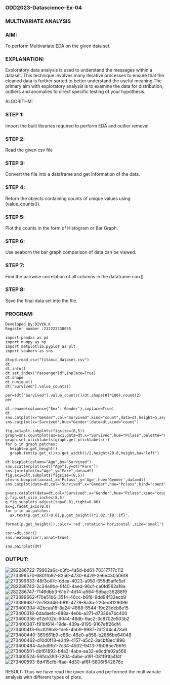 ### ODD2023-Datascience-Ex-04
### MULTIVARIATE ANALYSIS
### AIM:
To perform Multivariate EDA on the given data set.

### EXPLANATION:
Exploratory data analysis is used to understand the messages within a dataset. This technique involves many iterative processes to ensure that the cleaned data is further sorted to better understand the useful meaning.The primary aim with exploratory analysis is to examine the data for distribution, outliers and anomalies to direct specific testing of your hypothesis.

ALGORITHM:
### STEP 1:
Import the built libraries required to perform EDA and outlier removal.

### STEP 2:
Read the given csv file

### STEP 3:
Convert the file into a dataframe and get information of the data.

### STEP 4:
Return the objects containing counts of unique values using (value_counts()).

### STEP 5:
Plot the counts in the form of Histogram or Bar Graph.

### STEP 6:
Use seaborn the bar graph comparison of data can be viewed.

### STEP 7:
Find the pairwise correlation of all columns in the dataframe.corr()

### STEP 8:
Save the final data set into the file.

### PROGRAM:
```
Developed by:DIVYA.K
Register number :212222230035
```
```
import pandas as pd
import numpy as np
import matplotlib.pyplot as plt
import seaborn as sns

dt=pd.read_csv("titanic_dataset.csv")
dt
dt.info()
dt.set_index("PassengerId",inplace=True)
dt.shape
dt.nunique()
dt["Survived"].value_counts()

per=(dt["Survived"].value_counts()/dt.shape[0]*100).round(2)
per

dt.rename(columns={'Sex':'Gender'},inplace=True)
dt
sns.catplot(x="Gender",col="Survived",kind="count",data=dt,height=5,aspect=.7)
sns.catplot(x='Survived',hue="Gender",data=dt,kind="count")

fig,ax1=plt.subplots(figsize=(8,5))
graph=sns.countplot(ax=ax1,data=dt,x="Survived",hue="Pclass",palette="rainbow")
graph.set_xticklabels(graph.get_xticklabels())
for p in graph.patches:
  height=p.get_height()
  graph.text(p.get_x()+p.get_width()/2,height+20.8,height,ha="left")

dt.boxplot(column="Age",by="Survived")
sns.scatterplot(x=dt["Age"],y=dt["Fare"])
sns.jointplot(x="Age",y="Fare",data=dt)
fig,ax1=plt.subplots(figsize=(8,5))
pt=sns.boxplot(ax=ax1,x='Pclass',y='Age',hue='Gender',data=dt)
sns.catplot(data=dt,col="Survived",x="Gender",hue="Pclass",kind="count")

g=sns.catplot(data=dt,col="Survived",x="Gender",hue="Pclass",kind="count",legend=True)
g.fig.set_size_inches(8,5)
g.fig.subplots_adjust(top=0.81,right=0.86)
ax=g.facet_axis(0,0)
for p in ax.patches:
  ax.text(p.get_x()-0.01,p.get_height()*1.02,'{0:.1f}'.
  format(p.get_height()),color='red',rotation='horizontal',size='small')

corr=dt.corr()
sns.heatmap(corr,annot=True)

sns.pairplot(dt)
```
### OUTPUT:

![282286722-79902a6c-c3fc-4a5d-bd61-70317717c112](https://github.com/divyakumars/ODD2023-Datascience-Ex-04/assets/119393621/655cc890-e455-4e63-adb6-57a8a5241607)
![273399570-6801fb97-8256-4730-8429-2e6e430506f8](https://github.com/divyakumars/ODD2023-Datascience-Ex-04/assets/119393621/2861387a-5d81-4187-89d6-ff71aa56596c)
![273399633-48f3c47c-ddea-4023-a950-655d5affe5af](https://github.com/divyakumars/ODD2023-Datascience-Ex-04/assets/119393621/0d684955-2506-4f46-baca-da7b540c937f)
![282286742-2c34e9be-9f40-4aed-96cf-ca0fd562a18a](https://github.com/divyakumars/ODD2023-Datascience-Ex-04/assets/119393621/77834348-f442-4148-a10c-621a3c9b72a2)
![282286747-7146dbb3-61b7-4d14-a564-5dbac36288f9](https://github.com/divyakumars/ODD2023-Datascience-Ex-04/assets/119393621/d6e84be9-fcf2-4458-bc35-4a9135ebb6fa)
![273399662-f70e51b6-3514-46cc-b6f8-9dd94f32ecb9](https://github.com/divyakumars/ODD2023-Datascience-Ex-04/assets/119393621/8035a32d-a000-43a4-9d3a-31f262071ed7)
![273399687-2e783d46-b81f-4779-8a3b-220ed8129096](https://github.com/divyakumars/ODD2023-Datascience-Ex-04/assets/119393621/6acceb7c-407d-4f01-9536-f257d1c4c543)
![273400304-42bcaa18-8a24-4888-8544-19c23deb8e15](https://github.com/divyakumars/ODD2023-Datascience-Ex-04/assets/119393621/05f2628b-0b39-41b3-a84f-1cf3498dcc21)
![273400318-6dadaefc-688a-4e0b-a371-d7336e7bc400](https://github.com/divyakumars/ODD2023-Datascience-Ex-04/assets/119393621/9b8be4e7-3b03-41c4-be0d-31b271c95779)
![273400358-d12e102d-9044-48db-9ac2-3c8702e503b2](https://github.com/divyakumars/ODD2023-Datascience-Ex-04/assets/119393621/66904ad6-3203-4008-bf7e-7ad1dec93b46)
![273400387-f91bf614-19de-439a-9195-9167eff26df4](https://github.com/divyakumars/ODD2023-Datascience-Ex-04/assets/119393621/9837223c-b6a7-4103-a08d-599d7b8d3fe3)
![273400413-9cd019b8-1de5-4bb9-9987-7df2d4c473a6](https://github.com/divyakumars/ODD2023-Datascience-Ex-04/assets/119393621/fa379897-51ce-4cf1-826c-e25b9339222c)
![273400440-360661b9-c86c-48e0-a858-b2856be64048](https://github.com/divyakumars/ODD2023-Datascience-Ex-04/assets/119393621/01efd6d3-9c24-4473-8e15-d867a9e057a0)
![273400462-d10d0f18-e349-4157-a5c2-3acbf8ec1898](https://github.com/divyakumars/ODD2023-Datascience-Ex-04/assets/119393621/7829cf59-a7ea-4580-9271-53f3b6cfc480)
![273400484-4a5d9fb1-7c34-4502-9413-7fb085e766f6](https://github.com/divyakumars/ODD2023-Datascience-Ex-04/assets/119393621/3e0b63ef-829d-49a9-8233-4cd47a6e17fc)
![273400501-dbf61892-b4a3-4aba-aa32-e8cdfa02a566](https://github.com/divyakumars/ODD2023-Datascience-Ex-04/assets/119393621/15313cd1-e3c3-4b1b-bc82-4a30cfd149e1)
![273400524-56fda393-7204-4abe-a191-081f91fa4f4f](https://github.com/divyakumars/ODD2023-Datascience-Ex-04/assets/119393621/f68978bd-631a-439d-b174-55adfa7f21f9)
![273400593-8d415cfb-ffae-4d30-af6f-5806f542676c](https://github.com/divyakumars/ODD2023-Datascience-Ex-04/assets/119393621/8b42a158-b6b9-45da-a0e5-d406b9a3951e)









RESULT:
Thus we have read the given data and performed the multivariate analysis with different types of plots.
